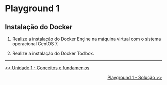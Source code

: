 # Playground 1

## Instalação do Docker

1. Realize a instalação do Docker Engine na máquina virtual com o sistema operacional CentOS 7.

2. Realize a instalação do Docker Toolbox.

---
<p align="left">
<a href='../unidade1.md' id='unidade1' class='anchor' aria-hidden='true'><< Unidade 1 - Conceitos e fundamentos</a></p>
<p align="right">
<a href='play1-solucao.md' id='play1-solucao' class='anchor' aria-hidden='true'>Playground 1 - Solução >></a></p>
